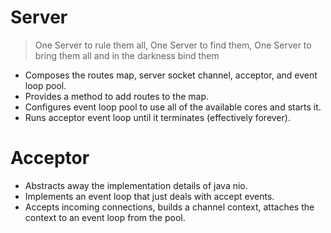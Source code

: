 # Server

> One Server to rule them all, One Server to find them,
> One Server to bring them all and in the darkness bind them

 * Composes the routes map, server socket channel, acceptor, and event loop pool.
 * Provides a method to add routes to the map.
 * Configures event loop pool to use all of the available cores and starts it.
 * Runs acceptor event loop until it terminates (effectively forever).
 
# Acceptor

 * Abstracts away the implementation details of java nio.
 * Implements an event loop that just deals with accept events.
 * Accepts incoming connections, builds a channel context, attaches the context to an event loop from the pool.

